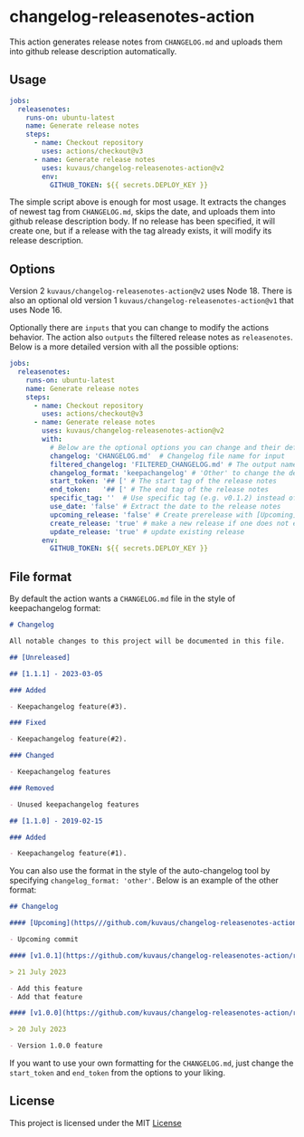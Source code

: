 # changelog-releasenotes-action

This action generates release notes from `CHANGELOG.md` and uploads them into github release description automatically.


## Usage


```yaml
jobs:
  releasenotes:
    runs-on: ubuntu-latest
    name: Generate release notes
    steps:
      - name: Checkout repository
        uses: actions/checkout@v3
      - name: Generate release notes
        uses: kuvaus/changelog-releasenotes-action@v2
        env:
          GITHUB_TOKEN: ${{ secrets.DEPLOY_KEY }}
```

The simple script above is enough for most usage. It extracts the changes of newest tag from `CHANGELOG.md`, skips the date, and uploads them into github release description body. If no release has been specified, it will create one, but if a release with the tag already exists, it will modify its release description.

## Options

Version 2 `kuvaus/changelog-releasenotes-action@v2` uses Node 18. There is also an optional old version 1 `kuvaus/changelog-releasenotes-action@v1` that uses Node 16.


Optionally there are `inputs` that you can change to modify the actions behavior. The action also `outputs` the filtered release notes as `releasenotes`. Below is a more detailed version with all the possible options:

```yaml
jobs:
  releasenotes:
    runs-on: ubuntu-latest
    name: Generate release notes
    steps:
      - name: Checkout repository
        uses: actions/checkout@v3
      - name: Generate release notes
        uses: kuvaus/changelog-releasenotes-action@v2
        with:
          # Below are the optional options you can change and their default values
          changelog: 'CHANGELOG.md'  # Changelog file name for input
          filtered_changelog: 'FILTERED_CHANGELOG.md' # The output name release notes file
          changelog_format: 'keepachangelog' # 'Other' to change the defaults to the other format
          start_token: '## [' # The start tag of the release notes
          end_token:   '## [' # The end tag of the release notes
          specific_tag: ''  # Use specific tag (e.g. v0.1.2) instead of the newest
          use_date: 'false' # Extract the date to the release notes
          upcoming_release: 'false' # Create prerelease with [Upcoming] section
          create_release: 'true' # make a new release if one does not exist
          update_release: 'true' # update existing release
        env:
          GITHUB_TOKEN: ${{ secrets.DEPLOY_KEY }}
```


## File format

By default the action wants a `CHANGELOG.md` file in the style of keepachangelog format:

```md
# Changelog

All notable changes to this project will be documented in this file.

## [Unreleased]

## [1.1.1] - 2023-03-05

### Added

- Keepachangelog feature(#3).

### Fixed

- Keepachangelog feature(#2).

### Changed

- Keepachangelog features

### Removed

- Unused keepachangelog features

## [1.1.0] - 2019-02-15

### Added

- Keepachangelog feature(#1).
```

You can also use the format in the style of the auto-changelog tool by specifying `changelog_format: 'other'`. Below is an example of the other format:



```md
## Changelog

#### [Upcoming](https///github.com/kuvaus/changelog-releasenotes-action/compare/v1.0.1...HEAD)

- Upcoming commit

#### [v1.0.1](https://github.com/kuvaus/changelog-releasenotes-action/releases/tag/v1.0.1)

> 21 July 2023

- Add this feature
- Add that feature

#### [v1.0.0](https://github.com/kuvaus/changelog-releasenotes-action/releases/tag/v1.0.0)

> 20 July 2023

- Version 1.0.0 feature
```


If you want to use your own formatting for the `CHANGELOG.md`, just change the `start_token` and `end_token` from the options to your liking.


## License

This project is licensed under the MIT [License](https://github.com/kuvaus/changelog-releasenotes-action/blob/main/LICENSE)
